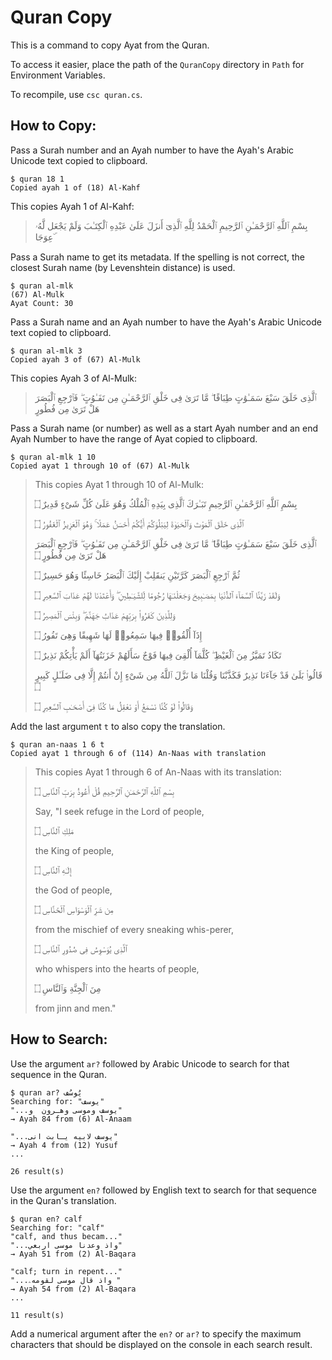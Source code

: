 # Quran Copy

This is a command to copy Ayat from the Quran. 

To access it easier, place the path of the `QuranCopy` directory in `Path` for Environment Variables.

To recompile, use `csc quran.cs`.

## How to Copy:

Pass a Surah number and an Ayah number to have the Ayah's Arabic Unicode text copied to clipboard.

```
$ quran 18 1
Copied ayah 1 of (18) Al-Kahf
```

This copies Ayah 1 of Al-Kahf:

> بِسْمِ ٱللَّهِ ٱلرَّحْمَـٰنِ ٱلرَّحِيمِ ٱلْحَمْدُ لِلَّهِ ٱلَّذِىٓ أَنزَلَ عَلَىٰ عَبْدِهِ ٱلْكِتَـٰبَ وَلَمْ يَجْعَل لَّهُۥ عِوَجَا ۜ

Pass a Surah name to get its metadata. If the spelling is not correct, the closest Surah name (by Levenshtein distance) is used.

```
$ quran al-mlk
(67) Al-Mulk
Ayat Count: 30
```

Pass a Surah name and an Ayah number to have the Ayah's Arabic Unicode text copied to clipboard. 

```
$ quran al-mlk 3
Copied ayah 3 of (67) Al-Mulk
```

This copies Ayah 3 of Al-Mulk:

> ٱلَّذِى خَلَقَ سَبْعَ سَمَـٰوَٰتٍ طِبَاقًا ۖ مَّا تَرَىٰ فِى خَلْقِ ٱلرَّحْمَـٰنِ مِن تَفَـٰوُتٍ ۖ فَٱرْجِعِ ٱلْبَصَرَ هَلْ تَرَىٰ مِن فُطُورٍ

Pass a Surah name (or number) as well as a start Ayah number and an end Ayah Number to have the range of Ayat copied to clipboard.

```
$ quran al-mlk 1 10
Copied ayat 1 through 10 of (67) Al-Mulk
```

> This copies Ayat 1 through 10 of Al-Mulk:
>
> بِسْمِ ٱللَّهِ ٱلرَّحْمَـٰنِ ٱلرَّحِيمِ تَبَـٰرَكَ ٱلَّذِى بِيَدِهِ ٱلْمُلْكُ وَهُوَ عَلَىٰ كُلِّ شَىْءٍ قَدِيرٌ ۝ 
>
> ٱلَّذِى خَلَقَ ٱلْمَوْتَ وَٱلْحَيَوٰةَ لِيَبْلُوَكُمْ أَيُّكُمْ أَحْسَنُ عَمَلًا ۚ وَهُوَ ٱلْعَزِيزُ ٱلْغَفُورُ ۝ 
>
> ٱلَّذِى خَلَقَ سَبْعَ سَمَـٰوَٰتٍ طِبَاقًا ۖ مَّا تَرَىٰ فِى خَلْقِ ٱلرَّحْمَـٰنِ مِن تَفَـٰوُتٍ ۖ فَٱرْجِعِ ٱلْبَصَرَ هَلْ تَرَىٰ مِن فُطُورٍ ۝ 
>
> ثُمَّ ٱرْجِعِ ٱلْبَصَرَ كَرَّتَيْنِ يَنقَلِبْ إِلَيْكَ ٱلْبَصَرُ خَاسِئًا وَهُوَ حَسِيرٌ ۝ 
>
> وَلَقَدْ زَيَّنَّا ٱلسَّمَآءَ ٱلدُّنْيَا بِمَصَـٰبِيحَ وَجَعَلْنَـٰهَا رُجُومًا لِّلشَّيَـٰطِينِ ۖ وَأَعْتَدْنَا لَهُمْ عَذَابَ ٱلسَّعِيرِ ۝ 
>
> وَلِلَّذِينَ كَفَرُوا۟ بِرَبِّهِمْ عَذَابُ جَهَنَّمَ ۖ وَبِئْسَ ٱلْمَصِيرُ ۝ 
>
> إِذَآ أُلْقُوا۟ فِيهَا سَمِعُوا۟ لَهَا شَهِيقًا وَهِىَ تَفُورُ ۝ 
>
> تَكَادُ تَمَيَّزُ مِنَ ٱلْغَيْظِ ۖ كُلَّمَآ أُلْقِىَ فِيهَا فَوْجٌ سَأَلَهُمْ خَزَنَتُهَآ أَلَمْ يَأْتِكُمْ نَذِيرٌ ۝ 
>
> قَالُوا۟ بَلَىٰ قَدْ جَآءَنَا نَذِيرٌ فَكَذَّبْنَا وَقُلْنَا مَا نَزَّلَ ٱللَّهُ مِن شَىْءٍ إِنْ أَنتُمْ إِلَّا فِى ضَلَـٰلٍ كَبِيرٍ ۝ 
>
> وَقَالُوا۟ لَوْ كُنَّا نَسْمَعُ أَوْ نَعْقِلُ مَا كُنَّا فِىٓ أَصْحَـٰبِ ٱلسَّعِيرِ ۝ 

Add the last argument `t` to also copy the translation.

```
$ quran an-naas 1 6 t
Copied ayat 1 through 6 of (114) An-Naas with translation
```

> This copies Ayat 1 through 6 of An-Naas with its translation:
>
> بِسْمِ ٱللَّهِ ٱلرَّحْمَـٰنِ ٱلرَّحِيمِ قُلْ أَعُوذُ بِرَبِّ ٱلنَّاسِ ۝
>
> Say, "I seek refuge in the Lord of people,
>
> مَلِكِ ٱلنَّاسِ ۝
>
> the King of people,
>
> إِلَـٰهِ ٱلنَّاسِ ۝
>
> the God of people,
>
> مِن شَرِّ ٱلْوَسْوَاسِ ٱلْخَنَّاسِ ۝
>
> from the mischief of every sneaking whis-perer,
>
> ٱلَّذِى يُوَسْوِسُ فِى صُدُورِ ٱلنَّاسِ ۝
>
> who whispers into the hearts of people,
>
> مِنَ ٱلْجِنَّةِ وَٱلنَّاسِ ۝
>
> from jinn and men."

## How to Search:

Use the argument `ar?` followed by Arabic Unicode to search for that sequence in the Quran.

```
$ quran ar? يُوسُف
Searching for: "يوسف"
"...يوسف وموسى وهـرون  و"
→ Ayah 84 from (6) Al-Anaam

"...يوسف لابيه يـابت انى"
→ Ayah 4 from (12) Yusuf
...

26 result(s)
```

Use the argument `en?` followed by English text to search for that sequence in the Quran's translation.

```
$ quran en? calf
Searching for: "calf"
"calf, and thus becam..."
"...واذ وعدنا موسى اربعي"
→ Ayah 51 from (2) Al-Baqara

"calf; turn in repent..."
"...واذ قال موسى لقومهۦ "
→ Ayah 54 from (2) Al-Baqara
...

11 result(s)
```

Add a numerical argument after the `en?` or `ar?` to specify the maximum characters that should be displayed on the console in each search result.
